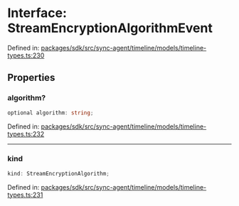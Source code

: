 # Interface: StreamEncryptionAlgorithmEvent

Defined in: [packages/sdk/src/sync-agent/timeline/models/timeline-types.ts:230](https://github.com/towns-protocol/towns/blob/0db1fd0ac7258e8db8cedfb6183e8eade8284fa1/packages/sdk/src/sync-agent/timeline/models/timeline-types.ts#L230)

## Properties

### algorithm?

```ts
optional algorithm: string;
```

Defined in: [packages/sdk/src/sync-agent/timeline/models/timeline-types.ts:232](https://github.com/towns-protocol/towns/blob/0db1fd0ac7258e8db8cedfb6183e8eade8284fa1/packages/sdk/src/sync-agent/timeline/models/timeline-types.ts#L232)

***

### kind

```ts
kind: StreamEncryptionAlgorithm;
```

Defined in: [packages/sdk/src/sync-agent/timeline/models/timeline-types.ts:231](https://github.com/towns-protocol/towns/blob/0db1fd0ac7258e8db8cedfb6183e8eade8284fa1/packages/sdk/src/sync-agent/timeline/models/timeline-types.ts#L231)

